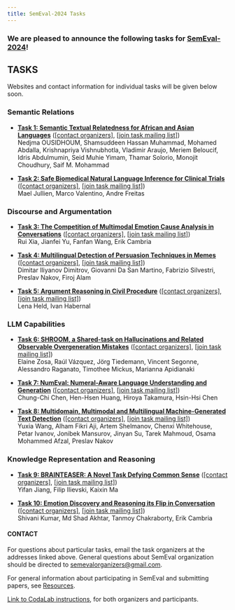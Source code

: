 ```yaml
---
title: SemEval-2024 Tasks
---
```


### We are pleased to announce the following tasks for [SemEval-2024](https://semeval.github.io/SemEval2024)!

## TASKS
Websites and contact information for individual tasks will be given below soon.

### Semantic Relations

- **[Task 1: Semantic Textual Relatedness for African and Asian Languages](tbd)**
  ([[contact organizers]](mailto:TBD),
  [[join task mailing list]](TBD))<br>
  Nedjma OUSIDHOUM, Shamsuddeen Hassan Muhammad, Mohamed Abdalla, Krishnapriya Vishnubhotla, Vladimir Araujo, Meriem Beloucif, Idris Abdulmumin, Seid Muhie Yimam, Thamar Solorio, Monojit Choudhury, Saif M. Mohammad

- **[Task 2: Safe Biomedical Natural Language Inference for Clinical Trials ](tbd)**
  ([[contact organizers]](mailto:TBD),
  [[join task mailing list]](TBD))<br>
  Mael Jullien, Marco Valentino, Andre Freitas

### Discourse and Argumentation

- **[Task 3: The Competition of Multimodal Emotion Cause Analysis in Conversations](TBD)**
  ([[contact organizers]](mailto:TBD),
  [[join task mailing list]](TBD))<br>
  Rui Xia, Jianfei Yu, Fanfan Wang, Erik Cambria 

- **[Task 4: Multilingual Detection of Persuasion Techniques in Memes](TBD)**
  ([[contact organizers]](mailto:TBD),
  [[join task mailing list]](TBD))<br>
  Dimitar Iliyanov Dimitrov, Giovanni Da San Martino, Fabrizio Silvestri, Preslav Nakov, Firoj Alam

- **[Task 5: Argument Reasoning in Civil Procedure](https://clickbait.webis.de)**
  ([[contact organizers]](mailto:TBD),
  [[join task mailing list]](TBD))<br>
  Lena Held, Ivan Habernal

### LLM Capabilities 

- **[Task 6: SHROOM, a Shared-task on Hallucinations and Related Observable Overgeneration Mistakes](TBD)**
  ([[contact organizers]](mailto:TBD),
  [[join task mailing list]](TBD))<br>
  Elaine Zosa, Raúl Vázquez, Jörg Tiedemann, Vincent Segonne, Alessandro Raganato, Timothee Mickus, Marianna Apidianaki

- **[Task 7: NumEval: Numeral-Aware Language Understanding and Generation](TBD)**
  ([[contact organizers]](mailto:TBD),
  [[join task mailing list]](TBD))<br>
  Chung-Chi Chen, Hen-Hsen Huang, Hiroya Takamura, Hsin-Hsi Chen

- **[Task 8: Multidomain, Multimodal and Multilingual Machine-Generated Text Detection](TBD)**
  ([[contact organizers]](mailto:TBD),
  [[join task mailing list]](TBD))<br>
  Yuxia Wang, Alham Fikri Aji, Artem Shelmanov, Chenxi Whitehouse, Petar Ivanov, Jonibek Mansurov, Jinyan Su, Tarek Mahmoud, Osama Mohammed Afzal, Preslav Nakov

### Knowledge Representation and Reasoning

- **[Task 9: BRAINTEASER: A Novel Task Defying Common Sense](TBD)**
  ([[contact organizers]](mailto:TBD),
  [[join task mailing list]](TBD))<br>
  Yifan Jiang, Filip Ilievski, Kaixin Ma

- **[Task 10: Emotion Discovery and Reasoning its Flip in Conversation](TBD)**
  ([[contact organizers]](mailto:TBD),
  [[join task mailing list]](TBD))<br>
  Shivani Kumar, Md Shad Akhtar, Tanmoy Chakraborty, Erik Cambria


#### CONTACT
For questions about particular tasks, email the task organizers at the addresses linked above. General questions about SemEval organization should be directed to <semevalorganizers@gmail.com>.

For general information about participating in SemEval and submitting papers, see [Resources](index.html#resources).

[Link to CodaLab instructions](https://semeval.github.io/SemEval2024/codaLab), for both organizers and participants.
